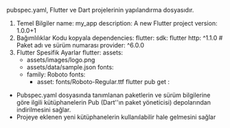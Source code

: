 pubspec.yaml, Flutter ve Dart projelerinin yapılandırma dosyasıdır.
1. Temel Bilgiler
name: my_app
description: A new Flutter project
version: 1.0.0+1
2. Bağımlılıklar
Kodu kopyala
dependencies:
  flutter:
    sdk: flutter
  http: ^1.1.0  # Paket adı ve sürüm numarası
  provider: ^6.0.0
3. Flutter Spesifik Ayarlar
flutter:
  assets:
    - assets/images/logo.png
    - assets/data/sample.json
  fonts:
    - family: Roboto
      fonts:
        - asset: fonts/Roboto-Regular.ttf
flutter pub get :
* Pubspec.yaml dosyasında tanımlanan paketlerin ve sürüm bilgilerine göre ilgili kütüphanelerin Pub (Dart''ın paket yöneticisi) depolarından indirilmesini sağlar.
* Projeye eklenen yeni kütüphanelerin kullanılabilir hale gelmesini sağlar
